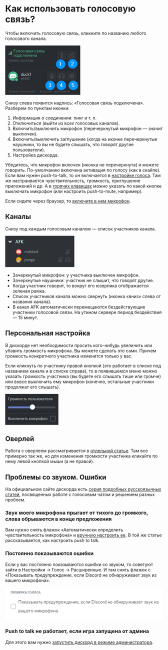 # Как использовать голосовую связь?

Чтобы включить голосовую связь, кликните по названию любого голосового канала.

![](/img/voice-1.png)

Снизу слева появится надпись: «Голосовая связь подключена». Разберем по пунктам иконки:

1. Информация о соединении: пинг и т. п.
2. Отключиться (выйти из всех голосовых каналов).
3. Включить/выключить микрофон (перечеркнутый микрофон — значит выключен).
4. Включить/выключить заглушение (когда на иконке перечеркнутые наушники, то вы не будете слышать, что говорят другие пользователи).
5. Настройка дискорда.

Убедитесь, что микрофон включен (иконка не перечеркнута) и можете говорить. По-умолчанию включена активация по голосу (как в скайпе). Если вам нужен push-to-talk, то он включается в [настройке голоса](/main/settings.md#голос). Там же настраивается чувствительность, громкость, приглушение приложений и др. А в [горячих клавишах](/main/settings.md#горячие-клавиши) можно указать по какой кнопке выключать микрофон (или настроить push-to-mute, например).

Если сидите через браузер, то [включите в нем микрофон](/dop/browser.md#включить-доступ-к-микрофону).

## Каналы

Снизу под каждым голосовым каналом — список участников канала.

![](/img/voice-2.png)

* Зачеркнутый микрофон: у участника выключен микрофон.
* Зачеркнутые наушники: участник не слышит, что говорят другие.
* Когда участник говорит, то вокруг его юзерпика отображается зеленая рамка.
* Список участников канала можно свернуть (иконка «вниз» слева от названия канала).
* В канал AFK автоматически перемещаются бездействующие участники голосовой связи. На утином сервере период бездействия — 15 минут.

## Персональная настройка

В дискорде нет необходимости просить кого-нибудь увеличить или убавить громкость микрофона. Вы можете сделать это сами. Причем громкость конкретного участника изменится только у вас.

Если кликнуть по участнику правой кнопкой (это работает в списке под названием канала и в списке справа), то в появившемся меню можно указать громкость участника (вы будете его слышать тише или громче) или вовсе выключить ему микрофон (конечно, остальные участники продолжат его слышать).

![](/img/voice-3.png)

## Оверлей

Работа с оверлеем рассматривается в [отдельной статье](/dop/overlay.md). Там все примерно так же, но для изменения громкости участника кликайте по нему левой кнопкой мыши (а не правой).

## Проблемы со звуком. Ошибки

На официальном сайте дискорда есть <a href="https://support.discordapp.com/hc/ru/categories/200404367" target="_blank">серия подробных русскоязычных статей</a>, посвященных работе с голосовым чатом и решением разных проблем.

### Звук моего микрофона прыгает от тихого до громкого, слова обрываются в конце предложения

Вам нужно снять флажок «Автоматически определить чувствительность микрофона» и <a href="https://support.discordapp.com/hc/ru/articles/211376518-%D0%9C%D0%BE%D0%B4%D0%B5%D0%BB%D0%B8-%D1%83%D1%81%D1%82%D1%80%D0%BE%D0%B9%D1%81%D1%82%D0%B2-%D1%80%D0%B5%D1%87%D0%B5%D0%B2%D0%BE%D0%B3%D0%BE-%D0%B2%D0%B2%D0%BE%D0%B4%D0%B0-%D0%BE%D1%81%D0%BD%D0%BE%D0%B2%D1%8B-Push-to-Talk-%D0%B8-%D0%B3%D0%BE%D0%BB%D0%BE%D1%81%D0%BE%D0%B2%D0%BE%D0%B5-%D1%83%D0%BF%D1%80%D0%B0%D0%B2%D0%BB%D0%B5%D0%BD%D0%B8%D0%B5-" target="_blank">вручную настроить ее</a>. В той же статье рассказывается, как настроить push to talk.

### Постоянно показываются ошибки

Если у вас постоянно показываются ошибки со звуком, то советуют зайти в Настройки → Голос → Расширенные. И там снять флажок с «Показывать предупреждение, если Discord не обнаруживает звук из вашего микрофона».

![](/img/voice-4.png)
### Push to talk не работает, если игра запущена от админа

Для этого вам нужно <a href="https://support.discordapp.com/hc/ru/articles/205082178-%D0%9A%D0%B0%D0%BA-%D0%B2%D0%BA%D0%BB%D1%8E%D1%87%D0%B8%D1%82%D1%8C-PTT-push-to-talk-%D0%B5%D1%81%D0%BB%D0%B8-%D1%8F-%D0%B7%D0%B0%D0%BF%D1%83%D1%81%D1%82%D0%B8%D0%BB-%D1%81%D0%B2%D0%BE%D1%8E-%D0%B8%D0%B3%D1%80%D1%83-%D0%B2-%D1%80%D0%B5%D0%B6%D0%B8%D0%BC%D0%B5-%D0%B0%D0%B4%D0%BC%D0%B8%D0%BD%D0%B8%D1%81%D1%82%D1%80%D0%B0%D1%82%D0%BE%D1%80%D0%B0-" target="_blank">запустить дискорд в режиме администратора</a>.